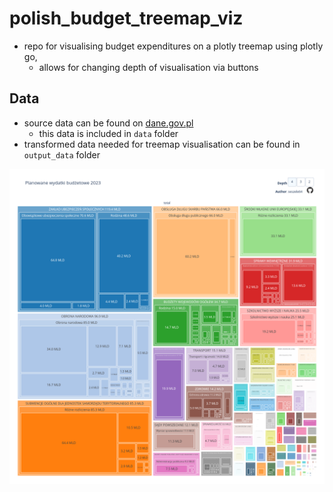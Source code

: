 # polish_budget_treemap_viz

- repo for visualising budget expenditures on a plotly treemap using plotly go,
  - allows for changing depth of visualisation via buttons

## Data
- source data can be found on [dane.gov.pl](https://dane.gov.pl/en/dataset/1179/resource/46184,ustawa-budzetowa-na-2023-rok-z-dnia-15-grudnia-2022-r/table)
  - this data is included in `data` folder
- transformed data needed for treemap visualisation can be found in `output_data` folder

![treemap image](https://github.com/seszele64/polish_budget_treemap_viz/blob/main/Treemap.png?raw=true)
